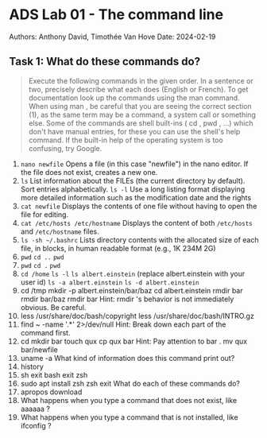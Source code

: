 # ADS Lab 01 - The command line
Authors: Anthony David, Timothée Van Hove
Date: 2024-02-19



## Task 1: What do these commands do?
> Execute the following commands in the given order. In a sentence or two, precisely
> describe what each does (English or French).
> To get documentation look up the commands using the man command. When using man , be
> careful that you are seeing the correct section (1), as the same term may be a
> command, a system call or something else. Some of the commands are shell built-ins
> ( cd , pwd , ...) which don't have manual entries, for these you can use the shell's
> help command. If the built-in help of the operating system is too confusing, try
> Google.



1. `nano newfile` Opens a file (in this case "newfile") in the nano editor. If the file does not exist, creates a new one.
2. `ls`  List information about the FILEs (the current directory by default).  Sort entries alphabetically.
  `ls -l` Use a long listing format displaying more detailed information such as the modification date and the rights
3. `cat newfile`  Displays the contents of one file without having to open the file for editing.
4. `cat /etc/hosts /etc/hostname`  Displays the content of both `/etc/hosts` and `/etc/hostname` files.
5. `ls -sh ~/.bashrc` Lists directory contents with the allocated size of each file, in blocks, in human readable format (e.g., 1K 234M 2G)
6. `pwd`
  `cd ..`
  `pwd`
7. `pwd`
  `cd .`
  `pwd`
8. `cd /home`
  `ls -l`
  `ls albert.einstein` (replace albert.einstein with your user id)
  `ls -a albert.einstein`
  `ls -d albert.einstein`
9. cd /tmp
  mkdir -p albert.einstein/bar/baz
  cd albert.einstein
  rmdir bar
  rmdir bar/baz
  rmdir bar
  Hint: rmdir 's behavior is not immediately obvious. Be careful.
10. less /usr/share/doc/bash/copyright
    less /usr/share/doc/bash/INTRO.gz
11. find ~ -name '.*' 2>/dev/null
    Hint: Break down each part of the command first.
12. cd
    mkdir bar
    touch qux
    cp qux bar
    Hint: Pay attention to bar . mv qux bar/newfile
13. uname -a
    What kind of information does this command print out?
14. history
15. sh exit bash
    exit zsh
16. sudo apt install zsh
    zsh
    exit
    What do each of these commands do?
17. apropos download
18. What happens when you type a command that does not exist, like aaaaaa ?
19. What happens when you type a command that is not installed, like ifconfig ?